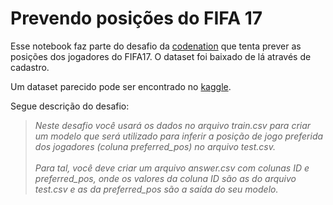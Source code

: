 # Prevendo posições do FIFA 17

Esse notebook faz parte do desafio da [codenation](https://www.codenation.com.br/journey/data-science/challenge/mlearning-1.html) que tenta prever as posições dos jogadores do FIFA17. O dataset foi baixado de lá através de cadastro.

Um dataset parecido pode ser encontrado no [kaggle](https://www.kaggle.com/artimous/complete-fifa-2017-player-dataset-global). 

Segue descrição do desafio:

> *Neste desafio você usará os dados no arquivo train.csv para criar um modelo que será utilizado para inferir a posição de jogo preferida dos jogadores (coluna preferred_pos) no arquivo test.csv. <br><br>Para tal, você deve criar um arquivo answer.csv com colunas ID e preferred_pos, onde os valores da coluna ID são as do arquivo test.csv e as da preferred_pos são a saída do seu modelo.*
